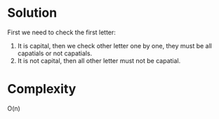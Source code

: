 # Solution

First we need to check the first letter:

1. It is capital, then we check other letter one by one, they must be all capatials or not capatials.
2. It is not capital, then all other letter must not be capatial.

# Complexity

O(n)
